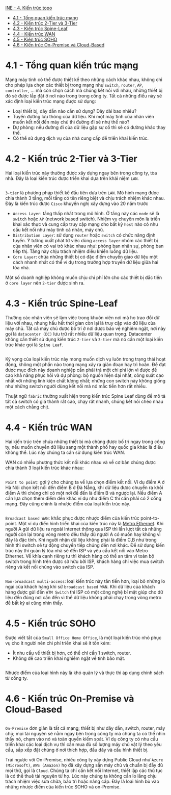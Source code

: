 [INE - 4. Kiến trúc topo](#ine_4_network_topo_architectures)

- [4.1 - Tổng quan kiến trúc mạng](#ine_4_network_topo_architecture)
- [4.2 - Kiến trúc 2-Tier và 3-Tier](#ine_4_tier_arch)
- [4.3 - Kiến trúc Spine-Leaf](#ine_4_spine_leaf_arch)
- [4.4 - Kiến trúc WAN](#ine_4_wan_arch)
- [4.5 - Kiến trúc SOHO](#ine_4_soho_arch)
- [4.6 - Kiến trúc On-Premise và Cloud-Based](#ine_4_on_premise_arch)

# <a name="ine_4_network_topo_architecture"></a>4.1 - Tổng quan kiến trúc mạng

Mạng máy tính có thể được thiết kế theo những cách khác nhau, không chỉ cho phép lựa chọn các thiết bị trong mạng như `switch`, `router`, `AP`, `controller`, ... mà còn chọn cách mà chúng kết nối với nhau, những thiết bị đó sẽ được lắp đặt ở nơi nào trong trong công ty. Tất cả những điều này sẽ xác định loại kiến trúc mạng được sử dụng:

- Loại thiết bị, dây dẫn nào cần sử dụng? Dây dài bao nhiêu?
- Tuyến đường lưu thông của dữ liệu. Khi một máy tính của nhân viên muốn kết nối đến máy chủ thì đường đi sẽ như thế nào?
- Dự phòng: nếu đường đi của dữ liệu gặp sự cố thì sẽ có đường khác thay thế.
- Có thể sử dụng dịch vụ của nhà cung cấp để triển khai kiến trúc.

# <a name="ine_4_tier_arch"></a>4.2 - Kiến trúc 2-Tier và 3-Tier

Hai loại kiến trúc này thường được xây dựng ngay bên trong công ty, tòa nhà. Đây là loại kiến trúc được triển khai dựa trên khái niệm `LAN`.

<div style="text-align:center"><img src="../images/ine_16_three_tier.png" alt/></div>

`3-tier` là phương pháp thiết kế đầu tiên dựa trên `LAN`. Mô hình mạng được chia thành 3 tầng, mỗi tầng có tên riêng biệt và chịu trách nhiệm khác nhau. Đây là kiến trúc được `Cisco` khuyến nghị xây dựng vào 20 năm trước

- `Access Layer`: tầng thấp nhất trong mô hình. Ở tầng này các `node` sẽ là `switch` hoặc `AP` (network based switch). Nhiệm vụ chuyên môn là triển khai xác thực và cung cấp truy cập mạng cho bất kỳ `host` nào có nhu cầu kết nối như máy tính cá nhân, máy chủ.
- `Distribution Layer`: sử dụng `router` hoặc `switch` có chức năng định tuyến. Ý tưởng xuất phát từ việc dùng `access layer` nhóm các thiết bị của nhân viên có vai trò khác nhau như: phòng ban nhân sự, phòng ban tiếp thị. Tầng này chịu trách nhiệm điều khiển luồng dữ liệu.
- `Core Layer`: chứa những thiết bị có đặc điểm chuyển giao dữ liệu một cách nhanh nhất có thể ví dụ trong trường hợp truyền dữ liệu giữa hai tòa nhà.

Một số doanh nghiệp không muốn chịu chi phí lớn cho các thiết bị đắc tiền ở `core layer` nên `2-tier` được sinh ra.

# <a name="ine_4_spine_leaf_arch"></a>4.3 - Kiến trúc Spine-Leaf

Thường các nhân viên sẽ làm việc trong khuôn viên nơi mà họ trao đổi dữ liệu với nhau, nhưng hầu hết thời gian còn lại là truy cập vào dữ liệu của máy chủ. Tất cả máy chủ được bố trí ở nơi được bảo vệ nghiêm ngặt, nơi này gọi là `datacenter (DC)` lưu trữ rất nhiều dữ liệu quan trọng. Datacenter không cần thiết sử dụng kiến trúc `2-tier` và `3-tier` mà nó cần một loại kiến trúc khác gọi là `Spine Leaf`.

<div style="text-align:center"><img src="../images/ine_17_spine_leaf.png" alt/></div>

Kỳ vọng của loại kiến trúc này mong muốn dịch vụ luôn trong trạng thái hoạt động, không một phần nào trong mạng xảy ra gián đoạn hay trì hoãn. Để đạt được mục đích này doanh nghiệp cần phải trả một chi phí lớn vì được đề cao khả năng phục hồi và dự phòng: bộ nguồn hiện đại nhất, công suất cao nhất với những linh kiện chất lượng nhất; những con switch này không giống như những switch người dùng kết nối mà nó mắc tiền hơn rất nhiều.

Thuật ngữ `fabric` thường xuất hiện trong kiến trúc Spine Leaf dùng để mô tả tất cả switch có giá thành rất cao, chạy rất nhanh, chúng kết nối chéo nhau một cách chằng chịt.

# <a name="ine_4_wan_arch"></a>4.4 - Kiến trúc WAN

Hai kiến trúc trên chứa những thiết bị mà chúng được bố trí ngay trong công ty, nếu muốn chuyển dữ liệu sang một thành phố hay quốc gia khác là điều không thể. Lúc này chúng ta cần sử dụng kiến trúc WAN.

WAN có nhiều phương thức kết nối khác nhau và về cơ bản chúng được chia thành 3 loại kiến trúc khác nhau:

<div style="text-align:center"><img src="../images/ine_18_p2p.png" alt/></div>

`Point to point`: gợi ý cho chúng ta về lựa chọn điểm kết nối. Ví dụ điểm A ở Hà Nội chọn kết nối đến điểm B ở Đà Nẵng, khi dữ liệu được chuyển ra khỏi điểm A thì chúng chỉ có một nơi để đến là điểm B và ngược lại. Nếu điểm A cần lựa chọn thêm điểm đến khác ví dụ như điểm C thì cần phải có 2 cổng mạng. Đây cũng chính là nhược điểm của loại kiến trúc này.

<div style="text-align:center"><img src="../images/ine_19_broadcast_based_wan.png" alt/></div>

`Broadcast based WAN`: khắc phục được nhược điểm của kiến trúc point-to-point. Một ví dụ điển hình triển khai của kiến trúc này là [Metro Ethernet](https://www.juniper.net/us/en/research-topics/what-is-metro-ethernet.html). Khi người A gửi dữ liệu ra ngoài Internet thông qua ISP thì lần lượt tất cả những người còn lại trong vòng metro đều thấy dù người A có muốn hay không vì đây là đặc tính. Khi người nhận dữ liệu không phải là điểm C,B như trong hình thì switch sẽ tự động chuyển tiếp chúng đến nơi khác. Để sử dụng kiến trúc này thì quản lý tòa nhà sẽ đến ISP và yêu cầu kết nối vào Metro Ethernet. Về khía cạnh riêng tư thì khách hàng có thể an tâm vì toàn bộ switch trong hình trên được sở hữu bởi ISP, khách hàng chỉ việc mua switch riêng và kết nối chúng vào switch của ISP. 

<div style="text-align:center"><img src="../images/ine_20_non_broadcast_based_wan.png" alt/></div>

`Non-broadcast multi-access`: loại kiến trúc này tân tiến hơn, loại bỏ những lo ngại của khách hàng khi sử `broadcast based WAN`. Khi dữ liệu của khách hàng được gửi đến `ATM Switch` thì ISP có một công nghệ bí mật giúp cho dữ liệu đến đúng nơi cần đến vì thế dữ liệu không phải chạy trong vòng metro để bất kỳ ai cũng nhìn thấy.

# <a name="ine_4_soho_arch"></a>4.5 - Kiến trúc SOHO

Được viết tắt của `Small Office Home Office`, là một loại kiến trúc nhỏ phục vụ cho ít người nên chi phí triển khai sẽ ít tốn kém:

- Ít nhu cầu về thiết bị hơn, có thể chỉ cần 1 switch, router.
- Không đề cao triển khai nghiêm ngặt về tính bảo mật.

<div style="text-align:center"><img src="../images/ine_21_soho_arch.png" alt/></div>

Nhược điểm của loại hình này là khó quản lý và thực thi áp dụng chính sách từ công ty.

# <a name="ine_4_on_premise_arch"></a>4.6 - Kiến trúc On-Premise và Cloud-Based

<div style="text-align:center"><img src="../images/ine_22_on_premise_cloud_based_arch.png" alt/></div>

`On-Premise` đơn giản là tất cả mạng; thiết bị như dây dẫn, switch, router, máy chủ; mọi tài nguyên sẽ nằm ngay bên trong công ty mà chúng ta có thể nhìn thấy nó, chạm vào nó và toàn quyền kiếm soát. Ví dụ công ty có nhu cầu triển khai các loại dịch vụ thì cần mua đủ số lượng máy chủ vật lý theo yêu cầu, sắp xếp đặt chúng ở nơi thích hợp, đấu dây và cấu hình thiết bị.

Trái ngược với On-Premise, nhiều công ty xây dựng Public Cloud như `Azure (Microsoft)`, `AWS (Amazon)` họ đã xây dựng sẵn máy chủ và chuẩn bị đầy đủ mọi thứ, gọi là `Cloud`. Chúng ta chỉ cần kết nối Internet, thiết lập các thủ tục là có thể thuê tài nguyên từ họ. Lúc này chúng ta không cần lo lắng chịu trách nhiệm việc sửa chữa, bảo trì hoặc nâng cấp. Đây là loại hình bù vào những nhược điểm của kiến trúc SOHO và on-Premise.